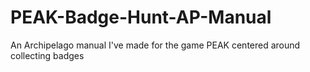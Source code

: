 # PEAK-Badge-Hunt-AP-Manual
An Archipelago manual I've made for the game PEAK centered around collecting badges
